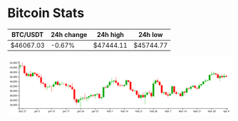 # Bitcoin Stats

BTC/USDT|24h change|24h high|24h low|
|---|---|---|---|
|$46067.03|-0.67%|$47444.11|$45744.77|

<img src="./chart.svg">
